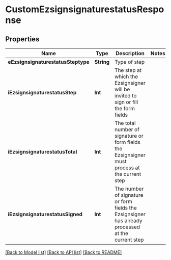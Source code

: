 # CustomEzsignsignaturestatusResponse

## Properties
Name | Type | Description | Notes
------------ | ------------- | ------------- | -------------
**eEzsignsignaturestatusSteptype** | **String** | Type of step | 
**iEzsignsignaturestatusStep** | **Int** | The step at which the Ezsignsigner will be invited to sign or fill the form fields | 
**iEzsignsignaturestatusTotal** | **Int** | The total number of signature or form fields the Ezsignsigner must process at the current step | 
**iEzsignsignaturestatusSigned** | **Int** | The number of signature or form fields the Ezsignsigner has already processed at the current step | 

[[Back to Model list]](../README.md#documentation-for-models) [[Back to API list]](../README.md#documentation-for-api-endpoints) [[Back to README]](../README.md)


